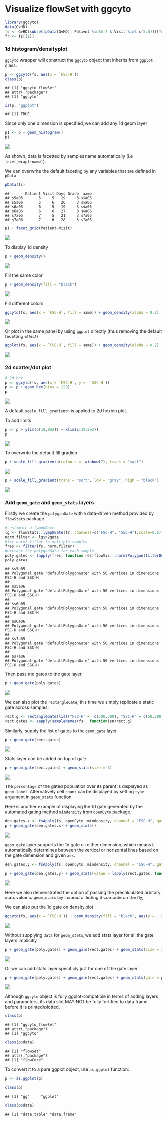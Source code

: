 # Visualize flowSet with ggcyto





```r
library(ggcyto)
data(GvHD)
fs <- GvHD[subset(pData(GvHD), Patient %in%5:7 & Visit %in% c(5:6))[["name"]]]
fr <- fs[[1]]
```

### 1d histogram/densityplot
`ggcyto` wrapper will construct the `ggcyto` object that inherits from `ggplot` class.

```r
p <- ggcyto(fs, aes(x = `FSC-H`)) 
class(p)
```

```
## [1] "ggcyto_flowSet"
## attr(,"package")
## [1] "ggcyto"
```

```r
is(p, "ggplot")
```

```
## [1] TRUE
```

Since only one dimension is specified, we can add any 1d geom layer

```r
p1 <- p + geom_histogram() 
p1
```

![](ggcyto.flowSet_files/figure-html/unnamed-chunk-4-1.png) 

As shown, data is facetted by samples name automatically (i.e `facet_wrap(~name)`).

We can overwrite the default faceting by any variables that are defined in `pData`

```r
pData(fs)
```

```
##       Patient Visit Days Grade  name
## s5a05       5     5   19     3 s5a05
## s5a06       5     6   26     3 s5a06
## s6a05       6     5   19     3 s6a05
## s6a06       6     6   27     3 s6a06
## s7a05       7     5   21     3 s7a05
## s7a06       7     6   28     3 s7a06
```

```r
p1 + facet_grid(Patient~Visit)
```

![](ggcyto.flowSet_files/figure-html/unnamed-chunk-5-1.png) 

To display 1d density

```r
p + geom_density()
```

![](ggcyto.flowSet_files/figure-html/unnamed-chunk-6-1.png) 

Fill the same color

```r
p + geom_density(fill = "black")
```

![](ggcyto.flowSet_files/figure-html/unnamed-chunk-7-1.png) 

Fill different colors

```r
ggcyto(fs, aes(x = `FSC-H`, fill = name)) + geom_density(alpha = 0.2)
```

![](ggcyto.flowSet_files/figure-html/unnamed-chunk-8-1.png) 

Or plot in the same panel by using `ggplot` directly (thus removing the default facetting effect)

```r
ggplot(fs, aes(x = `FSC-H`, fill = name)) + geom_density(alpha = 0.2)
```

![](ggcyto.flowSet_files/figure-html/unnamed-chunk-9-1.png) 

### 2d scatter/dot plot

```r
# 2d hex
p <- ggcyto(fs, aes(x = `FSC-H`, y =  `SSC-H`))
p <- p + geom_hex(bins = 128)
p
```

![](ggcyto.flowSet_files/figure-html/unnamed-chunk-10-1.png) 

A default `scale_fill_gradientn` is applied to 2d hexbin plot.

To add limits

```r
p <- p + ylim(c(10,9e2)) + xlim(c(10,9e2))   
p
```

![](ggcyto.flowSet_files/figure-html/unnamed-chunk-11-1.png) 

To overwrite the default fill gradien

```r
p + scale_fill_gradientn(colours = rainbow(7), trans = "sqrt")
```

![](ggcyto.flowSet_files/figure-html/unnamed-chunk-12-1.png) 

```r
p + scale_fill_gradient(trans = "sqrt", low = "gray", high = "black")
```

![](ggcyto.flowSet_files/figure-html/unnamed-chunk-12-2.png) 

### Add `geom_gate` and `geom_stats` layers

Firstly we create the `polygonGate` with a data-driven method provided by `flowStats` package.

```r
# estimate a lymphGate
lg <- flowStats::lymphGate(fr, channels=c("FSC-H", "SSC-H"),scale=0.6)
norm.filter <- lg$n2gate
#fit norm2 filter to multiple samples
fres <- filter(fs, norm.filter)
#extract the polygonGate for each sample
poly.gates <- lapply(fres, function(res)flowViz:::norm2Polygon(filterDetails(res, "defaultLymphGate")))
poly.gates
```

```
## $s5a05
## Polygonal gate 'defaultPolygonGate' with 50 vertices in dimensions FSC-H and SSC-H
## 
## $s5a06
## Polygonal gate 'defaultPolygonGate' with 50 vertices in dimensions FSC-H and SSC-H
## 
## $s6a05
## Polygonal gate 'defaultPolygonGate' with 50 vertices in dimensions FSC-H and SSC-H
## 
## $s6a06
## Polygonal gate 'defaultPolygonGate' with 50 vertices in dimensions FSC-H and SSC-H
## 
## $s7a05
## Polygonal gate 'defaultPolygonGate' with 50 vertices in dimensions FSC-H and SSC-H
## 
## $s7a06
## Polygonal gate 'defaultPolygonGate' with 50 vertices in dimensions FSC-H and SSC-H
```

Then pass the gates to the gate layer

```r
p + geom_gate(poly.gates)
```

![](ggcyto.flowSet_files/figure-html/unnamed-chunk-14-1.png) 

We can also plot the `rectangleGate`, this time we simply replicate a static gate across samples:

```r
rect.g <- rectangleGate(list("FSC-H" =  c(300,500), "SSC-H" = c(50,200)))
rect.gates <- sapply(sampleNames(fs), function(sn)rect.g)
```

Similarly, supply the list of gates to the `geom_gate` layer

```r
p + geom_gate(rect.gates)
```

![](ggcyto.flowSet_files/figure-html/unnamed-chunk-16-1.png) 

Stats layer can be added on top of gate

```r
p + geom_gate(rect.gates) + geom_stats(size = 3)
```

![](ggcyto.flowSet_files/figure-html/unnamed-chunk-17-1.png) 

The `percentage` of the gated population over its parent is displayed as `geom_label`. Alternatively cell `count` can be displayed by setting `type` argument in `geom_stats` function.

Here is another example of displaying the 1d gate generated by the automated gating method `mindensity` from `openCyto` package.

```r
den.gates.x <- fsApply(fs, openCyto::mindensity, channel = "FSC-H", gate_range = c(100, 300), adjust = 1)
p + geom_gate(den.gates.x) + geom_stats()
```

![](ggcyto.flowSet_files/figure-html/unnamed-chunk-18-1.png) 

`geom_gate` layer supports the 1d gate on either dimension, which means it automatically determines between the vertical or horizontal lines based on the gate dimension and given `aes`.

```r
den.gates.y <- fsApply(fs, openCyto::mindensity, channel = "SSC-H", gate_range = c(100, 500), adjust = 1, positive = FALSE)

p + geom_gate(den.gates.y) + geom_stats(value = lapply(rect.gates, function(g)0.1))
```

![](ggcyto.flowSet_files/figure-html/unnamed-chunk-19-1.png) 

Here we also demenstrated the option of passing the precalculated arbitary stats value to `geom_stats` lay instead of letting it compute on the fly, 

We can also put the 1d gate on density plot

```r
ggcyto(fs, aes(x = `FSC-H`)) + geom_density(fill = "black", aes(y = ..scaled..)) + geom_gate(den.gates.x)  + geom_stats(type = "count")
```

![](ggcyto.flowSet_files/figure-html/unnamed-chunk-20-1.png) 

Without supplying `data` for `geom_stats`, we add stats layer for all the gate layers implicitly

```r
p + geom_gate(poly.gates) + geom_gate(rect.gates) + geom_stats(size = 3)
```

![](ggcyto.flowSet_files/figure-html/unnamed-chunk-21-1.png) 


Or we can add stats layer specificly just for one of the gate layer

```r
p + geom_gate(poly.gates) + geom_gate(rect.gates) + geom_stats(gate = poly.gates, size = 3)
```

![](ggcyto.flowSet_files/figure-html/unnamed-chunk-22-1.png) 


Although `ggcyto` object is fully ggplot-compatible in terms of adding layers and parameters, its data slot MAY NOT be fully fortified to data.frame before it is printed/plotted.

```r
class(p)
```

```
## [1] "ggcyto_flowSet"
## attr(,"package")
## [1] "ggcyto"
```

```r
class(p$data)
```

```
## [1] "flowSet"
## attr(,"package")
## [1] "flowCore"
```

To convert it to a pure ggplot object, use `as.ggplot` function:

```r
p <- as.ggplot(p)

class(p)
```

```
## [1] "gg"     "ggplot"
```

```r
class(p$data)
```

```
## [1] "data.table" "data.frame"
```




